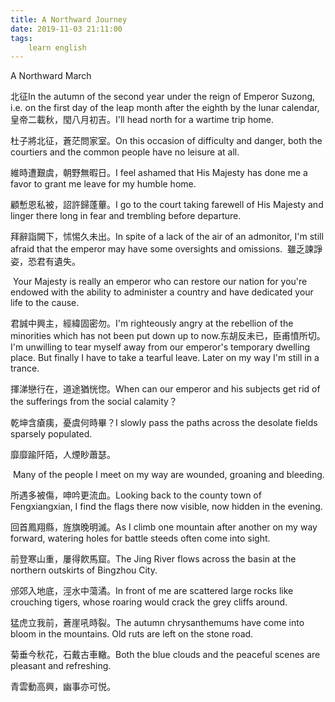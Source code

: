 ```yaml
---
title: A Northward Journey
date: 2019-11-03 21:11:00
tags:
    learn english
---
```

A Northward March 

北征In the autumn of the second year under the reign of Emperor Suzong, i.e. on the first
day of the leap month after the eighth by the lunar calendar,皇帝二載秋，閠八月初吉。I'll head north for a wartime trip home.






杜子將北征，蒼茫問家室。On this occasion of difficulty and danger, both the courtiers and
the common people have no leisure at all. 

維時遭艱虞，朝野無暇日。I feel ashamed that His Majesty has done me a favor to grant me
leave for my humble home.

顧慙恩私被，詔許歸蓬蓽。I go to the court taking farewell of His Majesty and linger there
long in fear and trembling before departure. 

拜辭詣闕下，怵惕久未出。In spite of a lack of the air of an admonitor, I'm still
afraid that the emperor may have some oversights and omissions.  雖乏諫諍姿，恐君有遺失。



 Your Majesty is really an emperor who can restore our nation for
you're
endowed with the ability to administer a country and have dedicated your life
to the cause.

君誠中興主，經緯固密勿。I'm righteously angry at the rebellion of the minorities which has
not been put down up to now.东胡反未已，臣甫憤所切。I'm unwilling to tear myself away from our emperor's
temporary dwelling place. But finally I have to take a tearful leave. Later on
my way I'm still in a trance. 

揮涕戀行在，道途猶恍惚。When can our emperor and his subjects get rid of the sufferings
from the social calamity？ 

乾坤含瘡痍，憂虞何時畢？I slowly pass the paths across the desolate fields sparsely
populated.

靡靡踰阡陌，人煙眇蕭瑟。



 Many of the people I meet on my way are wounded, groaning and bleeding.

所遇多被傷，呻吟更流血。Looking back to the county town of Fengxiangxian, I find the flags
there now visible, now hidden in the evening.

回首鳳翔縣，旌旗晚明滅。As I climb one mountain after another on my way forward, watering holes for battle steeds often come into sight. 

前登寒山重，屢得飮馬窟。The Jing River flows across the basin at the northern outskirts of
Bingzhou City.

邠郊入地底，涇水中蕩潏。In front of me are scattered large rocks like crouching tigers,
whose roaring would crack the grey cliffs around. 

猛虎立我前，蒼崖吼時裂。The autumn chrysanthemums have come into bloom in the mountains. Old
ruts are left on the stone road.

菊垂今秋花，石戴古車轍。Both
the blue clouds and the peaceful scenes are pleasant and refreshing. 

青雲動高興，幽事亦可悦。